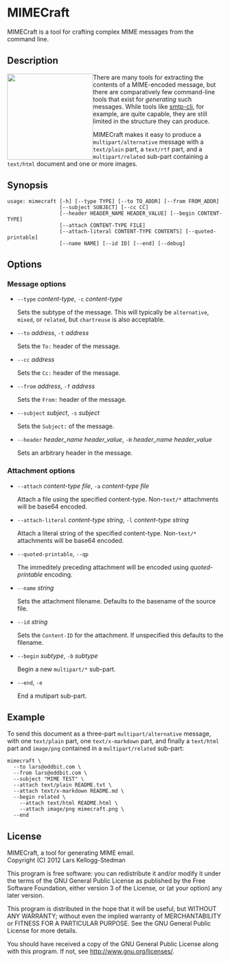 MIMECraft
=========

MIMECraft is a tool for crafting complex MIME messages from the command line.

Description
-----------

<img src="https://raw.github.com/larsks/mimecraft/master/mimecraft.png" width="200" style="float: left" />

There are many tools for extracting the contents of a MIME-encoded
message, but there are comparatively few command-line tools that exist
for *generating* such messages.  While tools like [smtp-cli][], for
example, are quite capable, they are still limited in the structure
they can produce.

MIMECraft makes it easy to produce a `multipart/alternative` message
with a `text/plain` part, a `text/rtf` part, and a `multipart/related`
sub-part containing a `text/html` document and one or more images.

[smtp-cli]: http://www.logix.cz/michal/devel/smtp-cli/

Synopsis
--------

    usage: mimecraft [-h] [--type TYPE] [--to TO_ADDR] [--from FROM_ADDR]
                     [--subject SUBJECT] [--cc CC]
                     [--header HEADER_NAME HEADER_VALUE] [--begin CONTENT-TYPE]
                     [--attach CONTENT-TYPE FILE]
                     [--attach-literal CONTENT-TYPE CONTENTS] [--quoted-printable]
                     [--name NAME] [--id ID] [--end] [--debug]

Options
-------

### Message options

- `--type` *content-type*, `-c` *content-type*
  
    Sets the subtype of the message.  This will typically be
    `alternative`, `mixed`, or `related`, but `chartreuse` is also
    acceptable.

- `--to` *address*, `-t` *address*

    Sets the `To:` header of the message.

- `--cc` *address*

    Sets the `Cc:` header of the message.

- `--from` *address*, `-f` *address*

    Sets the `From:` header of the message.

- `--subject` *subject*, `-s` *subject*

    Sets the `Subject:` of the message.

- `--header` *header_name* *header_value*, `-H` *header_name*
  *header_value*

    Sets an arbitrary header in the message.

### Attachment options

- `--attach` *content-type* *file*, `-a` *content-type* *file*

    Attach a file using the specified content-type.  Non-`text/*`
    attachments will be base64 encoded.

- `--attach-literal` *content-type* *string*, `-l` *content-type* *string*

    Attach a literal string of the specified content-type.  Non-`text/*`
    attachments will be base64 encoded.

- `--quoted-printable`, `--qp`

    The immeditely preceding attachment will be encoded using
    *quoted-printable* encoding.

- `--name` *string*

    Sets the attachment filename.  Defaults to the basename of the
    source file.

- `--id` *string*

    Sets the `Content-ID` for the attachment.  If unspecified this
    defaults to the filename.

- `--begin` *subtype*, `-b` *subtype*

    Begin a new `multipart/*` sub-part.

- `--end`, `-e`

    End a mutipart sub-part.

Example
-------

To send this document as a three-part `multipart/alternative` message,
with one `text/plain` part, one `text/x-markdown` part, and finally a
`text/html` part and `image/png` contained in a `multipart/related`
sub-part:

    mimecraft \
      --to lars@oddbit.com \
      --from lars@oddbit.com \
      --subject "MIME TEST" \
      --attach text/plain README.txt \
      --attach text/x-markdown README.md \
      --begin related \
        --attach text/html README.html \
        --attach image/png mimecraft.png \
      --end

License
-------

MIMECraft, a tool for generating MIME email.  
Copyright (C) 2012 Lars Kellogg-Stedman

This program is free software: you can redistribute it and/or modify
it under the terms of the GNU General Public License as published by
the Free Software Foundation, either version 3 of the License, or
(at your option) any later version.

This program is distributed in the hope that it will be useful,
but WITHOUT ANY WARRANTY; without even the implied warranty of
MERCHANTABILITY or FITNESS FOR A PARTICULAR PURPOSE.  See the
GNU General Public License for more details.

You should have received a copy of the GNU General Public License
along with this program.  If not, see <http://www.gnu.org/licenses/>.

